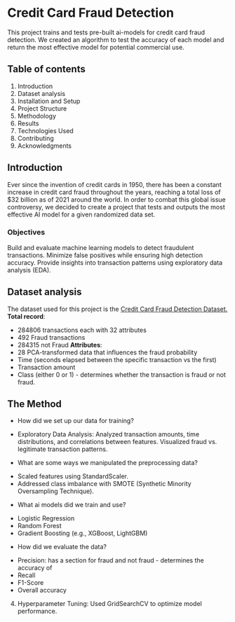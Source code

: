 # Credit Card Fraud Detection #

This project trains and tests pre-built ai-models for credit card fraud detection. We created an algorithm to test the accuracy of each model and return the most effective model for potential commercial use. 

## Table of contents ## 
1. Introduction
2. Dataset analysis
3. Installation and Setup
4. Project Structure
5. Methodology
6. Results
7. Technologies Used
8. Contributing
9. Acknowledgments

## Introduction ##
Ever since the invention of credit cards in 1950, there has been a constant increase in credit card fraud throughout the years, reaching a total loss of $32 billion as of 2021 around the world. In order to combat this global issue controversy, we decided to create a project that tests and outputs the most effective AI model for a given randomized data set. 

### Objectives ###
Build and evaluate machine learning models to detect fraudulent transactions.
Minimize false positives while ensuring high detection accuracy.
Provide insights into transaction patterns using exploratory data analysis (EDA).
## Dataset analysis ##
The dataset used for this project is the [Credit Card Fraud Detection Dataset.](https://www.kaggle.com/datasets/mlg-ulb/creditcardfraud)
**Total record**: 
+ 284806 transactions each with 32 attributes 
+ 492 Fraud transactions
+ 284315 not Fraud
**Attributes**: 
+ 28 PCA-transformed data that influences the fraud probability
+ Time (seconds elapsed between the specific transaction vs the first)
+ Transaction amount
+ Class (either 0 or 1) - determines whether the transaction is fraud or not fraud. 


## The Method ## 
+ How did we set up our data for training?
- Exploratory Data Analysis: 
    Analyzed transaction amounts, time distributions, and correlations between features.
    Visualized fraud vs. legitimate transaction patterns.
  
+ What are some ways we manipulated the preprocessing data?
- Scaled features using StandardScaler.
- Addressed class imbalance with SMOTE (Synthetic Minority Oversampling Technique).

+ What ai models did we train and use?
- Logistic Regression
- Random Forest
- Gradient Boosting (e.g., XGBoost, LightGBM)

+ How did we evaluate the data?
- Precision: has a section for fraud and not fraud - determines the accuracy of 
- Recall
- F1-Score
- Overall accuracy
4. Hyperparameter Tuning:
Used GridSearchCV to optimize model performance.
